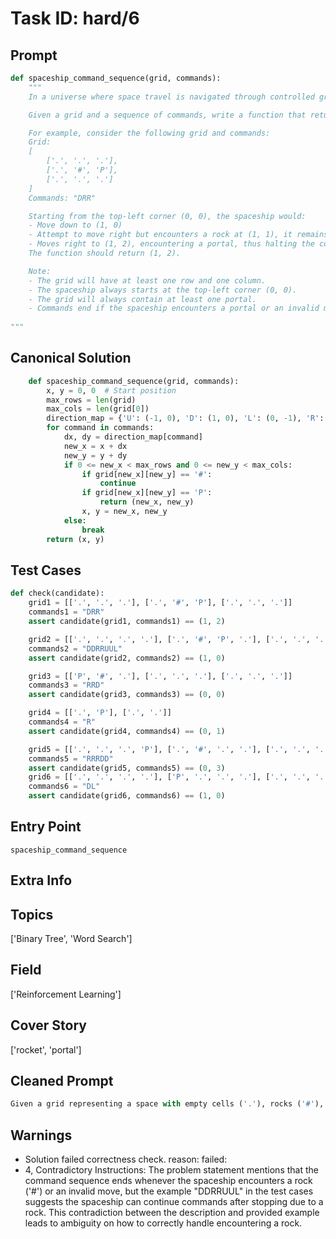 # Task ID: hard/6

## Prompt

```python
def spaceship_command_sequence(grid, commands):
    """
    In a universe where space travel is navigated through controlled grids and commands, there exists a grid system where each cell either contains a portal ('P'), a rock ('#'), or is empty ('.'). A spaceship starts at the top-left corner of the grid. Using a series of commands, the spaceship tries to move toward a portal to travel to a new dimension. The command sequence consists of 'U' (up), 'D' (down), 'L' (left), and 'R' (right).

    Given a grid and a sequence of commands, write a function that returns the final position (as a tuple of coordinates) of the spaceship after the completion of the given command sequence. If the spaceship encounters a rock ('#'), it cannot proceed in that direction and thus stays in the current position. If it tries to move outside the grid boundaries or reaches a portal ('P'), the command sequence is halted immediately, and the current position is returned.

    For example, consider the following grid and commands:
    Grid:
    [
        ['.', '.', '.'],
        ['.', '#', 'P'],
        ['.', '.', '.']
    ]
    Commands: "DRR"

    Starting from the top-left corner (0, 0), the spaceship would:
    - Move down to (1, 0)
    - Attempt to move right but encounters a rock at (1, 1), it remains at (1, 0)
    - Moves right to (1, 2), encountering a portal, thus halting the command sequence.
    The function should return (1, 2).

    Note:
    - The grid will have at least one row and one column.
    - The spaceship always starts at the top-left corner (0, 0).
    - The grid will always contain at least one portal.
    - Commands end if the spaceship encounters a portal or an invalid move.
    
"""

```

## Canonical Solution

```python
    def spaceship_command_sequence(grid, commands):
        x, y = 0, 0  # Start position
        max_rows = len(grid)
        max_cols = len(grid[0])
        direction_map = {'U': (-1, 0), 'D': (1, 0), 'L': (0, -1), 'R': (0, 1)}
        for command in commands:
            dx, dy = direction_map[command]
            new_x = x + dx
            new_y = y + dy
            if 0 <= new_x < max_rows and 0 <= new_y < max_cols:
                if grid[new_x][new_y] == '#':
                    continue
                if grid[new_x][new_y] == 'P':
                    return (new_x, new_y)
                x, y = new_x, new_y
            else:
                break
        return (x, y)
```

## Test Cases

```python
def check(candidate):
    grid1 = [['.', '.', '.'], ['.', '#', 'P'], ['.', '.', '.']]
    commands1 = "DRR"
    assert candidate(grid1, commands1) == (1, 2)

    grid2 = [['.', '.', '.', '.'], ['.', '#', 'P', '.'], ['.', '.', '.', 'P']]
    commands2 = "DDRRUUL"
    assert candidate(grid2, commands2) == (1, 0)

    grid3 = [['P', '#', '.'], ['.', '.', '.'], ['.', '.', '.']]
    commands3 = "RRD"
    assert candidate(grid3, commands3) == (0, 0)

    grid4 = [['.', 'P'], ['.', '.']]
    commands4 = "R"
    assert candidate(grid4, commands4) == (0, 1)

    grid5 = [['.', '.', '.', 'P'], ['.', '#', '.', '.'], ['.', '.', '.', '.']]
    commands5 = "RRRDD"
    assert candidate(grid5, commands5) == (0, 3)
    grid6 = [['.', '.', '.', '.'], ['P', '.', '.', '.'], ['.', '.', '.', '.']]
    commands6 = "DL"
    assert candidate(grid6, commands6) == (1, 0)
```

## Entry Point

`spaceship_command_sequence`

## Extra Info

## Topics

['Binary Tree', 'Word Search']

## Field

['Reinforcement Learning']

## Cover Story

['rocket', 'portal']

## Cleaned Prompt

```python
Given a grid representing a space with empty cells ('.'), rocks ('#'), and portals ('P'), and a series of move commands ('U' for up, 'D' for down, 'L' for left, 'R' for right), compute the final position of a spaceship starting at the top-left corner after executing the commands. The sequence stops if the ship encounters a rock, moves outside the grid, or reaches a portal.
```

## Warnings

- Solution failed correctness check. reason: failed: 
- 4, Contradictory Instructions: The problem statement mentions that the command sequence ends whenever the spaceship encounters a rock ('#') or an invalid move, but the example "DDRRUUL" in the test cases suggests the spaceship can continue commands after stopping due to a rock. This contradiction between the description and provided example leads to ambiguity on how to correctly handle encountering a rock.

